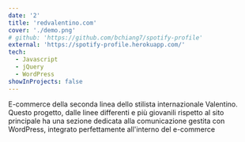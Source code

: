 ```yaml
---
date: '2'
title: 'redvalentino.com'
cover: './demo.png'
# github: 'https://github.com/bchiang7/spotify-profile'
external: 'https://spotify-profile.herokuapp.com/'
tech:
  - Javascript
  - jQuery
  - WordPress
showInProjects: false
---
```


E-commerce della seconda linea dello stilista internazionale Valentino.
Questo progetto, dalle linee differenti e più giovanili rispetto al sito principale ha una sezione dedicata alla comunicazione gestita con WordPress, integrato perfettamente all'interno del e-commerce
